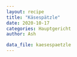 ```yaml
---
layout: recipe
title: "Käsespätzle"
date: 2020-10-17
categories: Hauptgericht
author: Ash

data_file: kaesespaetzle
---
```


